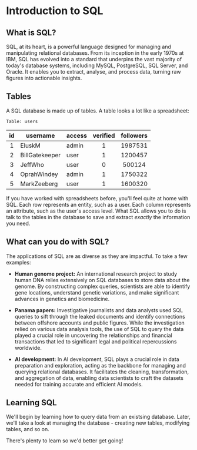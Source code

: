 # Introduction to SQL

## What is SQL?

SQL, at its heart, is a powerful language designed for managing and manipulating
relational databases. From its inception in the early 1970s at IBM, SQL has
evolved into a standard that underpins the vast majority of today's database
systems, including MySQL, PostgreSQL, SQL Server, and Oracle. It enables you to
extract, analyse, and process data, turning raw figures into actionable
insights.

## Tables

A SQL database is made up of tables. A table looks a lot like a spreadsheet:

`Table: users`

| id  | username       | access | verified | followers |
| :-: | -------------- | ------ | :------: | :-------: |
|  1  | EluskM         | admin  |    1     |  1987531  |
|  2  | BillGatekeeper | user   |    1     |  1200457  |
|  3  | JeffWho        | user   |    0     |  500124   |
|  4  | OprahWindey    | admin  |    1     |  1750322  |
|  5  | MarkZeeberg    | user   |    1     |  1600320  |

If you have worked with spreadsheets before, you'll feel quite at home with SQL.
Each row represents an entity, such as a user. Each column represents an
attribute, such as the user's access level. What SQL allows you to do is talk to
the tables in the database to save and extract _exactly_ the information you
need.

## What can you do with SQL?

The applications of SQL are as diverse as they are impactful. To take a few
examples:

- **Human genome project:** An international research project to study human DNA
  relies extensively on SQL databases to store data about the genome. By
  constructing complex queries, scientists are able to identify gene locations,
  understand genetic variations, and make significant advances in genetics and
  biomedicine.

- **Panama papers:** Investigative journalists and data analysts used SQL
  queries to sift through the leaked documents and identify connections between
  offshore accounts and public figures. While the investigation relied on
  various data analysis tools, the use of SQL to query the data played a crucial
  role in uncovering the relationships and financial transactions that led to
  significant legal and political repercussions worldwide.

- **AI development:** In AI development, SQL plays a crucial role in data
  preparation and exploration, acting as the backbone for managing and querying
  relational databases. It facilitates the cleaning, transformation, and
  aggregation of data, enabling data scientists to craft the datasets needed for
  training accurate and efficient AI models.

## Learning SQL

We'll begin by learning how to query data from an existsing database. Later,
we'll take a look at managing the database - creating new tables, modifying
tables, and so on.

There's plenty to learn so we'd better get going!
